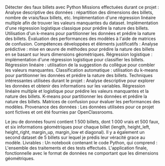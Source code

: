 Détecter des faux billets avec Python
Missions effectuées durant ce projet :
Analyse descriptive des données : répartition des dimensions des billets, nombre de vrais/faux billets, etc.
Implémentation d'une régression linéaire multiple afin de trouver les valeurs manquantes du dataset.
Implémentation d'une régression logistique classique pour prédire la nature des billets.
Utilisation d'un k-means pour partitionner les données et prédire la nature des billets.
Évaluation des performances des modèles à l'aide de matrices de confusion.
Compétences développées et éléments justificatifs :
Analyse prédictive : mise en œuvre de méthodes pour prédire la nature des billets en se basant sur leurs dimensions géométriques.
Régression logistique : implémentation d'une régression logistique pour classifier les billets.
Régression linéaire : utilisation de la suggestion du collègue pour combler les valeurs manquantes.
Classification automatique : utilisation du k-means pour partitionner les données et prédire la nature des billets.
Techniques intéressantes utilisées durant le projet :
Analyse descriptive pour explorer les données et obtenir des informations sur les variables.
Régression linéaire multiple et logistique pour prédire les valeurs manquantes et la nature des billets.
K-means pour partitionner les données et prédire la nature des billets.
Matrices de confusion pour évaluer les performances des modèles.
Provenance des données :
Les données utilisées pour ce projet sont fictives et ont été fournies par OpenClassrooms.

Le jeu de données fourni contient 1 500 billets, dont 1 000 vrais et 500 faux, et six informations géométriques pour chaque billet (length, height_left, height_right, margin_up, margin_low et diagonal).
Il y a également un second dataset de 5 billets sur lequel je prédis leur véracité grace au modèle.
Livrables :
Un notebook contenant le code Python, qui comprend : L'ensemble des traitements et des tests effectués. L'application finale, fonctionnelle avec le format de données ne comportant que les dimensions géométriques.
